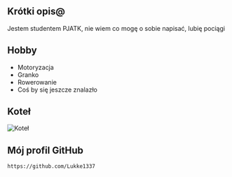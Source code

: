 ## Krótki opis@
Jestem studentem PJATK, nie wiem co mogę o sobie napisać, lubię pociągi

## Hobby
- Motoryzacja
- Granko
- Rowerowanie
- Coś by się jeszcze znalazło


## Koteł
![Koteł](https://www.google.com/url?sa=i&url=https%3A%2F%2Fen.wikipedia.org%2Fwiki%2FGarfield_%2528character%2529&psig=AOvVaw2iQMARLK_gNubE-ed-1nuO&ust=1671555455958000&source=images&cd=vfe&ved=0CA0QjRxqFwoTCMi2u7uThvwCFQAAAAAdAAAAABAD)

## Mój profil GitHub
 `https://github.com/Lukke1337`